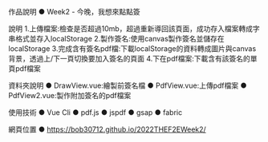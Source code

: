 作品說明
● Week2 - 今晚，我想來點點簽

說明
1.上傳檔案:檢查是否超過10mb，超過重新導回該頁面，成功存入檔案轉成字串格式並存入localStorage
2.製作簽名:使用canvas製作簽名並儲存在localStorage
3.完成含有簽名pdf檔:下載localStorage的資料轉成圖片與canvas背景，透過上/下一頁切換要加入簽名的頁面
4.下在pdf檔案:下載含有該簽名的單頁pdf檔案

資料夾說明
● DrawView.vue:繪製前簽名檔
● PdfView.vue:上傳pdf檔案
● PdfView2.vue:製作附加簽名的pdf檔案

使用技術
● Vue Cli
● pdf.js
● jspdf
● gsap
● fabric

網頁位置
● https://bob30712.github.io/2022THEF2EWeek2/
